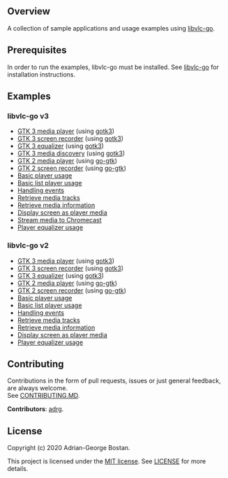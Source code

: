 ## Overview

A collection of sample applications and usage examples using
[libvlc-go](https://github.com/adrg/libvlc-go).

## Prerequisites

In order to run the examples, libvlc-go must be installed.
See [libvlc-go](https://github.com/adrg/libvlc-go) for installation instructions.

## Examples

### libvlc-go v3

* [GTK 3 media player](v3/gtk3_player) (using [gotk3](https://github.com/gotk3/gotk3))
* [GTK 3 screen recorder](v3/gtk3_screen_recorder) (using [gotk3](https://github.com/gotk3/gotk3))
* [GTK 3 equalizer](v3/gtk3_equalizer) (using [gotk3](https://github.com/gotk3/gotk3))
* [GTK 3 media discovery](v3/gtk3_media_discovery) (using [gotk3](https://github.com/gotk3/gotk3))
* [GTK 2 media player](v3/gtk2_player) (using [go-gtk](https://github.com/mattn/go-gtk))
* [GTK 2 screen recorder](v3/gtk2_screen_recorder) (using [go-gtk](https://github.com/mattn/go-gtk))
* [Basic player usage](v3/player/player.go)
* [Basic list player usage](v3/list_player/list_player.go)
* [Handling events](v3/event_handling/event_handling.go)
* [Retrieve media tracks](v3/media_tracks/media_tracks.go)
* [Retrieve media information](v3/media_information/media_information.go)
* [Display screen as player media](v3/display_screen_media/display_screen_media.go)
* [Stream media to Chromecast](v3/chromecast_streaming/chromecast_streaming.go)
* [Player equalizer usage](v3/equalizer/equalizer.go)


### libvlc-go v2

* [GTK 3 media player](v2/gtk3_player) (using [gotk3](https://github.com/gotk3/gotk3))
* [GTK 3 screen recorder](v2/gtk3_screen_recorder) (using [gotk3](https://github.com/gotk3/gotk3))
* [GTK 3 equalizer](v2/gtk3_equalizer) (using [gotk3](https://github.com/gotk3/gotk3))
* [GTK 2 media player](v2/gtk2_player) (using [go-gtk](https://github.com/mattn/go-gtk))
* [GTK 2 screen recorder](v2/gtk2_screen_recorder) (using [go-gtk](https://github.com/mattn/go-gtk))
* [Basic player usage](v2/player/player.go)
* [Basic list player usage](v2/list_player/list_player.go)
* [Handling events](v2/event_handling/event_handling.go)
* [Retrieve media tracks](v2/media_tracks/media_tracks.go)
* [Retrieve media information](v2/media_information/media_information.go)
* [Display screen as player media](v2/display_screen_media/display_screen_media.go)
* [Player equalizer usage](v2/equalizer/equalizer.go)

## Contributing

Contributions in the form of pull requests, issues or just general feedback,
are always welcome.  
See [CONTRIBUTING.MD](CONTRIBUTING.md).

**Contributors**:
[adrg](https://github.com/adrg).

## License

Copyright (c) 2020 Adrian-George Bostan.

This project is licensed under the [MIT license](https://opensource.org/licenses/MIT).
See [LICENSE](LICENSE) for more details.
